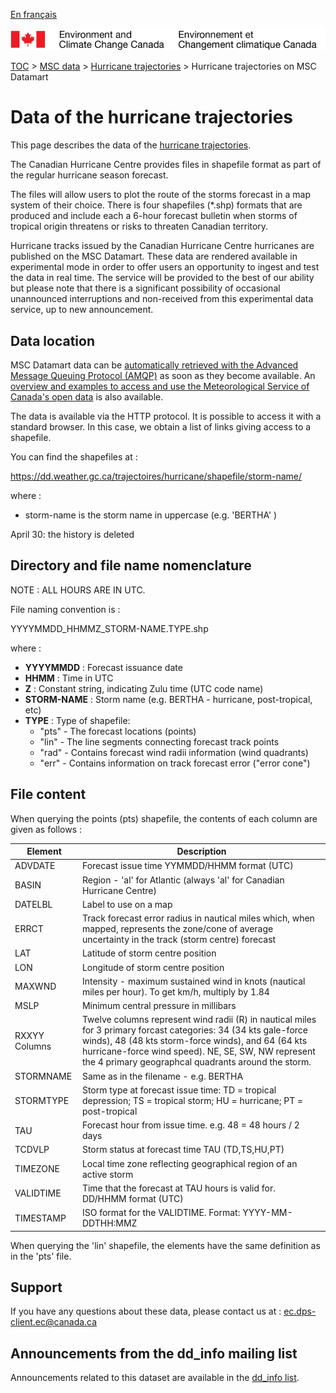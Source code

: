 [En français](readme_hurricane-datamart_fr.md)

![ECCC logo](../../img_eccc-logo.png)

[TOC](../../readme_en.md) > [MSC data](../readme_en.md) > [Hurricane trajectories](readme_hurricane_en.md) > Hurricane trajectories on MSC Datamart

# Data of the hurricane trajectories

This page describes the data of the [hurricane trajectories](readme_hurricane_en.md).

The Canadian Hurricane Centre provides files in shapefile format as part of the regular hurricane season forecast.

The files will allow users to plot the route of the storms forecast in a map system of their choice. There is four shapefiles (*.shp) formats that are produced and include each a 6-hour forecast bulletin when storms of tropical origin threatens or risks to threaten Canadian territory.

Hurricane tracks issued by the Canadian Hurricane Centre hurricanes are published on the MSC Datamart. These data are rendered available in experimental mode in order to offer users an opportunity to ingest and test the data in real time. The service will be provided to the best of our ability but please note that there is a significant possibility of occasional unannounced interruptions and non-received from this experimental data service, up to new announcement.

## Data location

MSC Datamart data can be [automatically retrieved with the Advanced Message Queuing Protocol (AMQP)](../../msc-datamart/amqp_en.md) as soon as they become available. An [overview and examples to access and use the Meteorological Service of Canada's open data](../../usage/readme_en.md) is also available.

The data is available via the HTTP protocol. It is possible to access it with a standard browser. In this case, we obtain a list of links giving access to a  shapefile.

You can find the shapefiles at :

https://dd.weather.gc.ca/trajectoires/hurricane/shapefile/storm-name/

where :
* storm-name is the storm name in uppercase (e.g. 'BERTHA' )

April 30: the history is deleted

## Directory and file name nomenclature 

NOTE : ALL HOURS ARE IN UTC.

File naming convention is :

YYYYMMDD_HHMMZ_STORM-NAME.TYPE.shp

where :
* __YYYYMMDD__ : Forecast issuance date
* __HHMM__ : Time in UTC 
* __Z__ : Constant string, indicating Zulu time (UTC code name)
* __STORM-NAME__ : Storm name (e.g. BERTHA - hurricane, post-tropical, etc)
* __TYPE__ : Type of shapefile:
    * "pts" - The forecast locations (points) 
    * "lin" - The line segments connecting forecast track points
    * "rad" - Contains forecast wind radii information (wind quadrants)
    * "err" - Contains information on track forecast error ("error cone")
	
## File content

When querying the points (pts) shapefile, the contents of each column are given
as follows :

| Element   |   Description    |
|-----------|------------------|
|ADVDATE  |	Forecast issue time YYMMDD/HHMM format (UTC)|
|BASIN  |	Region - 'al' for Atlantic (always 'al' for Canadian Hurricane Centre)|
|DATELBL |	Label to use on a map|
|ERRCT |	Track forecast error radius in nautical miles which, when mapped, represents the zone/cone of average uncertainty in the track (storm centre) forecast  |
|LAT |	Latitude of storm centre position|
|LON |		Longitude of storm centre position|
|MAXWND |		Intensity - maximum sustained wind in knots (nautical miles per hour).  To get km/h, multiply by 1.84|
|MSLP  |	Minimum central pressure in millibars|
|RXXYY Columns |	Twelve columns represent wind radii (R) in nautical miles for 3 primary forcast categories: 34 (34 kts gale-force winds), 48 (48 kts storm-force winds), and 64 (64 kts hurricane-force wind speed). NE, SE, SW, NW represent the 4 primary geographcal quadrants around the storm.|
|STORMNAME |	Same as in the filename - e.g. BERTHA|
|STORMTYPE |	Storm type at forecast issue time: TD = tropical depression; TS = tropical storm; HU = hurricane; PT = post-tropical|
|TAU |		Forecast hour from issue time. e.g. 48 = 48 hours / 2 days|
|TCDVLP |		Storm status at forecast time TAU (TD,TS,HU,PT) |
|TIMEZONE |	Local time zone reflecting geographical region of an active storm|
|VALIDTIME |	Time that the forecast at TAU hours is valid for. DD/HHMM format (UTC) |
|TIMESTAMP |     ISO format for the VALIDTIME. Format:  YYYY-MM-DDTHH:MMZ |

When querying the 'lin' shapefile, the elements have the same definition as in the 'pts' file.

## Support

If you have any questions about these data, please contact us at : [ec.dps-client.ec@canada.ca](mailto:ec.dps-client.ec@canada.ca)

## Announcements from the dd_info mailing list 

Announcements related to this dataset are available in the [dd_info list](https://lists.ec.gc.ca/cgi-bin/mailman/listinfo/dd_info).

